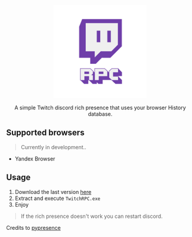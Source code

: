 <p align="center">
<img src="https://github.com/manucabral/TwitchRPC/blob/main/assets/logo.png" width="250" title="example">
</p>
<p align="center">
   A simple Twitch discord rich presence that uses your browser History database.
</p>

## Supported browsers
> Currently in development..
- Yandex Browser

## Usage
1. Download the last version [here](https://github.com/manucabral/Brinf_RPC/releases)
3. Extract and execute `TwitchRPC.exe`
4. Enjoy

> If the rich presence doesn't work you can restart discord.

Credits to [pypresence](https://github.com/qwertyquerty/pypresence)
